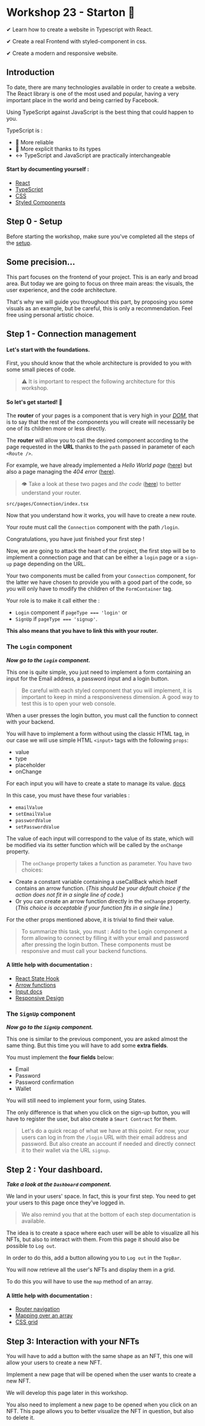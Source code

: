 # Workshop 23 - Starton 🚀

✔ Learn how to create a website in Typescript with React.
️

✔ Create a real Frontend with styled-component in css.️


✔ Create a modern and responsive website.


## Introduction
To date, there are many technologies available in order to create a website.
The React library is one of the most used and popular, having a very important place in the world and being carried by Facebook.

Using TypeScript against JavaScript is the best thing that could happen to you.

TypeScript is :
* 💪 More reliable 
* 🎯 More explicit thanks to its types
* ↔️ TypeScript and JavaScript are practically interchangeable

#### Start by documenting yourself :
* [React](https://fr.reactjs.org/)
* [TypeScript](https://www.typescriptlang.org/)
* [CSS](https://developer.mozilla.org/fr/docs/Web/CSS)
* [Styled Components](https://styled-components.com/)

## Step 0 - Setup

Before starting the workshop, make sure you've completed all the steps of the [setup](./SETUP.md).

## Some precision...

This part focuses on the frontend of your project. This is an early and broad area. But today we are going to focus on three main areas: the visuals, the user experience, and the code architecture.

That's why we will guide you throughout this part, by proposing you some visuals as an example, but be careful, this is only a recommendation. Feel free using personal artistic choice.

## Step 1 - Connection management

#### Let's start with the foundations.

First, you should know that the whole architecture is provided to you with some small pieces of code.
> ⚠️ It is important to respect the following architecture for this workshop.

#### So let's get started! 💪

The **router** of your pages is a component that is very high in your [_DOM_](https://www.wikiwand.com/en/Document_Object_Model), that is to say that the rest of the components you will create will necessarily be one of its children more or less directly.

The **router** will allow you to call the desired component according to the page requested in the **URL** thanks to the `path` passed in parameter of each `<Route />`.

For example, we have already implemented a _Hello World page_ ([here](http://localhost:3000/hello)) but also a page managing the _404 error_ ([here](http://localhost:3000/404)).

> 👁️ Take a look at these two pages and _the code_ ([here](./front/src/pages/Router/index.tsx)) to better understand your router.

`src/pages/Connection/index.tsx`

Now that you understand how it works, you will have to create a new route.

Your route must call the `Connection` component with the path `/login`.

Congratulations, you have just finished your first step !

Now, we are going to attack the heart of the project, the first step will be to implement a connection page and that can be either a `login` page or a `sign-up` page depending on the URL.

Your two components must be called from your `Connection` component, for the latter we have chosen to provide you with a good part of the code, so you will only have to modify the children of the `FormContainer` tag.

Your role is to make it call either the :
- `Login` component if `pageType === 'login'` 
or
- `SignUp` if `pageType === 'signup'`.

**This also means that you have to link this with your router.**

### The `Login` component

_**Now go to the `Login` component.**_

This one is quite simple, you just need to implement a form containing an input for the Email address, a password input and a login button.

> Be careful with each styled component that you will implement, it is important to keep in mind a responsiveness dimension. A good way to test this is to open your web console.

When a user presses the login button, you must call the function to connect with your backend.

You will have to implement a form without using the classic HTML tag, in our case we will use simple HTML `<input>` tags with the following `props`:
- value
- type
- placeholder
- onChange

For each input you will have to create a state to manage its value.
[docs](https://fr.reactjs.org/docs/hooks-state.html)

In this case, you must have these four variables :
- `emailValue`
- `setEmailValue`
- `passwordValue`
- `setPasswordValue`

The value of each input will correspond to the value of its state, which will be modified
via its setter function which will be called by the `onChange` property.

> The `onChange` property takes a function as parameter. You have two choices:
- Create a constant variable containing a useCallBack which itself contains an arrow function. (_This should be your default choice if the action does not fit in a single line of code._)
- Or you can create an arrow function directly in the `onChange` property. (_This choice is acceptable if your function fits in a single line._)

For the other props mentioned above, it is trivial to find their value.

> To summarize this task, you must :
Add to the Login component a form allowing to connect by filling it with your email and password after pressing the login button. These components must be responsive and must call your backend functions.

#### A little help with documentation :
- [React State Hook](https://reactjs.org/docs/hooks-state.html#gatsby-focus-wrapper)
- [Arrow functions](https://reactjs.org/docs/faq-functions.html#example-passing-params-using-arrow-functions)
- [Input docs](https://developer.mozilla.org/fr/docs/Web/HTML/Element/Input)
- [Responsive Design](https://developer.mozilla.org/en-US/docs/Learn/CSS/CSS_layout/Responsive_Design)

### The `SignUp` component

_**Now go to the `SignUp` component.**_

This one is similar to the previous component, you are asked almost the same thing.
But this time you will have to add some **extra fields**.

You must implement the **four fields** below:
- Email
- Password
- Password confirmation
- Wallet

You will still need to implement your form, using States.

The only difference is that when you click on the sign-up button, you will have to
register the user, but also create a `Smart Contract` for them.

> Let's do a quick recap of what we have at this point. For now, your users can log in from the `/login` URL with their email address and password. But also create an account if needed and directly connect it to their wallet via the URL `signup`.

## Step 2 : Your dashboard.

_**Take a look at the `Dashboard` component.**_

We land in your users' space. In fact, this is your first step. You need to get your users to this page once they've logged in.

> We also remind you that at the bottom of each step documentation is available.

The idea is to create a space where each user will be able to visualize all his NFTs, but also to interact with them. From this page it should also be possible to `Log out`.

In order to do this, add a button allowing you to `Log out` in the `TopBar`.

You will now retrieve all the user's NFTs and display them in a grid.

To do this you will have to use the `map` method of an array.

#### A little help with documentation :
- [Router navigation](https://v5.reactrouter.com/web/api/history)
- [Mapping over an array](https://developer.mozilla.org/en-US/docs/Web/JavaScript/Reference/Global_Objects/Array/map)
- [CSS grid](https://developer.mozilla.org/en-US/docs/Web/CSS/CSS_Grid_Layout)

## Step 3: Interaction with your NFTs

You will have to add a button with the same shape as an NFT, this one will allow your users to create a new NFT.

Implement a new page that will be opened when the user wants to create a new NFT.

We will develop this page later in this workshop.

You also need to implement a new page to be opened when you click on an NFT.
This page allows you to better visualize the NFT in question, but also to delete it.
